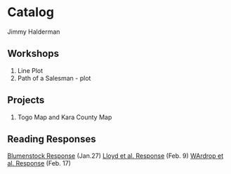 # Catalog

Jimmy Halderman

## Workshops

1. Line Plot
2. Path of a Salesman - plot

## Projects 
1. Togo Map and Kara County Map

## Reading Responses

[Blumenstock Response](https://github.com/JimmyHalderman/workshop/blob/master/Blumenstock.md) (Jan.27)
[Lloyd et al. Response](https://github.com/JimmyHalderman/workshop/blob/master/Lloyd.md) (Feb. 9)
[WArdrop et al. Response](https://github.com/JimmyHalderman/workshop/blob/master/Lloyd.md) (Feb. 17)


